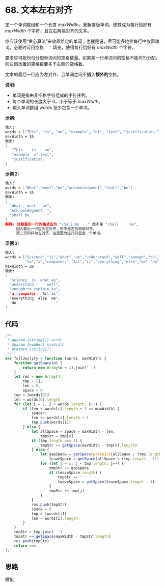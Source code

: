 # 68. 文本左右对齐

定一个单词数组和一个长度 *maxWidth*，重新排版单词，使其成为每行恰好有 *maxWidth* 个字符，且左右两端对齐的文本。

你应该使用“贪心算法”来放置给定的单词；也就是说，尽可能多地往每行中放置单词。必要时可用空格 `' '` 填充，使得每行恰好有 *maxWidth* 个字符。

要求尽可能均匀分配单词间的空格数量。如果某一行单词间的空格不能均匀分配，则左侧放置的空格数要多于右侧的空格数。

文本的最后一行应为左对齐，且单词之间不插入**额外的**空格。

**说明:**

- 单词是指由非空格字符组成的字符序列。
- 每个单词的长度大于 0，小于等于 *maxWidth*。
- 输入单词数组 words 至少包含一个单词。

**示例:**

```bash
输入:
words = ["This", "is", "an", "example", "of", "text", "justification."]
maxWidth = 16
输出:
[
   "This    is    an",
   "example  of text",
   "justification.  "
]
```

**示例 2:**

```bash
输入:
words = ["What","must","be","acknowledgment","shall","be"]
maxWidth = 16
输出:
[
  "What   must   be",
  "acknowledgment  ",
  "shall be        "
]
解释: 注意最后一行的格式应为 "shall be    " 而不是 "shall     be",
     因为最后一行应为左对齐，而不是左右两端对齐。
     第二行同样为左对齐，这是因为这行只包含一个单词。
```

**示例 3:**

```bash
输入:
words = ["Science","is","what","we","understand","well","enough","to","explain",
         "to","a","computer.","Art","is","everything","else","we","do"]
maxWidth = 20
输出:
[
  "Science  is  what we",
  "understand      well",
  "enough to explain to",
  "a  computer.  Art is",
  "everything  else  we",
  "do                  "
]
```

## 代码

```js
/**
 * @param {string[]} words
 * @param {number} maxWidth
 * @return {string[]}
 */
var fullJustify = function (words, maxWidth) {
    function getSpace(n) {
        return new Array(n + 1).join(' ')
    }
    let res = new Array(),
        tmp = [],
        len = 0,
        space = 0
    tmp = [words[0]]
    len = words[0].length
    for (let i = 1; i < words.length; i++) {
        if (len + words[i].length + 1 <= maxWidth) {
            space++
            len += words[i].length + 1
            tmp.push(words[i])
        } else {
            let allSpace = space + maxWidth - len,
                tmpStr = tmp[0]
            if (tmp.length === 1) {
                tmpStr += getSpace(maxWidth - tmp[0].length)
            } else {
                let gapSpace = getSpace(parseInt(allSpace / (tmp.length - 1))),
                    leaveSpace = getSpace(allSpace % (tmp.length - 1))
                for (let j = 1; j < tmp.length; j++) {
                    tmpStr += gapSpace
                    if (leaveSpace.length) {
                        tmpStr += ' '
                        leaveSpace = getSpace(leaveSpace.length - 1)
                    }
                    tmpStr += tmp[j]
                }
            }
            res.push(tmpStr)
            space = 0
            tmp = [words[i]]
            len = words[i].length
        }
    }
    tmpStr = tmp.join(' ')
    tmpStr += getSpace(maxWidth - tmpStr.length)
    res.push(tmpStr)
    return res
};
```

## 思路

模拟